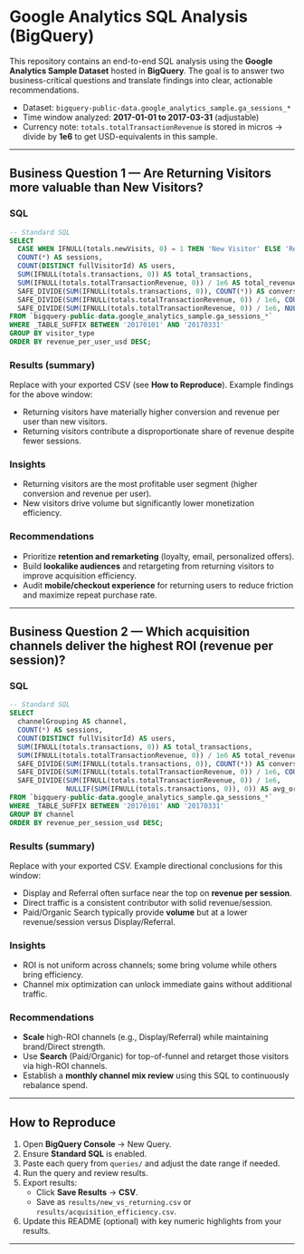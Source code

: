 # Google Analytics SQL Analysis (BigQuery)

This repository contains an end-to-end SQL analysis using the **Google Analytics Sample Dataset** hosted in **BigQuery**. The goal is to answer two business-critical questions and translate findings into clear, actionable recommendations.

- Dataset: `bigquery-public-data.google_analytics_sample.ga_sessions_*`
- Time window analyzed: **2017-01-01 to 2017-03-31** (adjustable)
- Currency note: `totals.totalTransactionRevenue` is stored in micros → divide by **1e6** to get USD-equivalents in this sample.

---

## Business Question 1 — Are Returning Visitors more valuable than New Visitors?

### SQL
```sql
-- Standard SQL
SELECT
  CASE WHEN IFNULL(totals.newVisits, 0) = 1 THEN 'New Visitor' ELSE 'Returning Visitor' END AS visitor_type,
  COUNT(*) AS sessions,
  COUNT(DISTINCT fullVisitorId) AS users,
  SUM(IFNULL(totals.transactions, 0)) AS total_transactions,
  SUM(IFNULL(totals.totalTransactionRevenue, 0)) / 1e6 AS total_revenue_usd,
  SAFE_DIVIDE(SUM(IFNULL(totals.transactions, 0)), COUNT(*)) AS conversion_rate,                -- transactions per session
  SAFE_DIVIDE(SUM(IFNULL(totals.totalTransactionRevenue, 0)) / 1e6, COUNT(*)) AS revenue_per_session_usd,
  SAFE_DIVIDE(SUM(IFNULL(totals.totalTransactionRevenue, 0)) / 1e6, NULLIF(COUNT(DISTINCT fullVisitorId), 0)) AS revenue_per_user_usd
FROM `bigquery-public-data.google_analytics_sample.ga_sessions_*`
WHERE _TABLE_SUFFIX BETWEEN '20170101' AND '20170331'
GROUP BY visitor_type
ORDER BY revenue_per_user_usd DESC;
```

### Results (summary)
Replace with your exported CSV (see **How to Reproduce**). Example findings for the above window:
- Returning visitors have materially higher conversion and revenue per user than new visitors.
- Returning visitors contribute a disproportionate share of revenue despite fewer sessions.

### Insights
- Returning visitors are the most profitable user segment (higher conversion and revenue per user).
- New visitors drive volume but significantly lower monetization efficiency.

### Recommendations
- Prioritize **retention and remarketing** (loyalty, email, personalized offers).
- Build **lookalike audiences** and retargeting from returning visitors to improve acquisition efficiency.
- Audit **mobile/checkout experience** for returning users to reduce friction and maximize repeat purchase rate.

---

## Business Question 2 — Which acquisition channels deliver the highest ROI (revenue per session)?

### SQL
```sql
-- Standard SQL
SELECT
  channelGrouping AS channel,
  COUNT(*) AS sessions,                                                                -- each row = 1 session
  COUNT(DISTINCT fullVisitorId) AS users,
  SUM(IFNULL(totals.transactions, 0)) AS total_transactions,
  SUM(IFNULL(totals.totalTransactionRevenue, 0)) / 1e6 AS total_revenue_usd,
  SAFE_DIVIDE(SUM(IFNULL(totals.transactions, 0)), COUNT(*)) AS conversion_rate,       -- transactions per session
  SAFE_DIVIDE(SUM(IFNULL(totals.totalTransactionRevenue, 0)) / 1e6, COUNT(*)) AS revenue_per_session_usd,
  SAFE_DIVIDE(SUM(IFNULL(totals.totalTransactionRevenue, 0)) / 1e6,
              NULLIF(SUM(IFNULL(totals.transactions, 0)), 0)) AS avg_order_value_usd
FROM `bigquery-public-data.google_analytics_sample.ga_sessions_*`
WHERE _TABLE_SUFFIX BETWEEN '20170101' AND '20170331'
GROUP BY channel
ORDER BY revenue_per_session_usd DESC;
```

### Results (summary)
Replace with your exported CSV. Example directional conclusions for this window:
- Display and Referral often surface near the top on **revenue per session**.
- Direct traffic is a consistent contributor with solid revenue/session.
- Paid/Organic Search typically provide **volume** but at a lower revenue/session versus Display/Referral.

### Insights
- ROI is not uniform across channels; some bring volume while others bring efficiency.
- Channel mix optimization can unlock immediate gains without additional traffic.

### Recommendations
- **Scale** high-ROI channels (e.g., Display/Referral) while maintaining brand/Direct strength.
- Use **Search** (Paid/Organic) for top-of-funnel and retarget those visitors via high-ROI channels.
- Establish a **monthly channel mix review** using this SQL to continuously rebalance spend.

---

## How to Reproduce

1. Open **BigQuery Console** → New Query.
2. Ensure **Standard SQL** is enabled.
3. Paste each query from `queries/` and adjust the date range if needed.
4. Run the query and review results.
5. Export results:
   - Click **Save Results** → **CSV**.
   - Save as `results/new_vs_returning.csv` or `results/acquisition_efficiency.csv`.
6. Update this README (optional) with key numeric highlights from your results.

---
